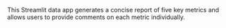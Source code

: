 This Streamlit data app generates a concise report of five key metrics and allows users to provide comments on each metric individually.
